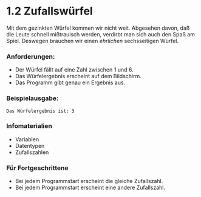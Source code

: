 
# 1.2 Zufallswürfel

Mit dem gezinkten Würfel kommen wir nicht weit. Abgesehen davon, daß die Leute schnell mißtrauisch werden, verdirbt man sich auch den Spaß am Spiel. Deswegen brauchen wir einen *ehrlichen* sechsseitigen Würfel.

### Anforderungen:

* Der Würfel fällt auf eine Zahl zwischen 1 und 6.
* Das Würfelergebnis erscheint auf dem Bildschirm.
* Das Programm gibt genau ein Ergebnis aus.

### Beispielausgabe:

    Das Würfelergebnis ist: 3

### Infomaterialien

* Variablen
* Datentypen
* Zufallszahlen

### Für Fortgeschrittene

* Bei jedem Programmstart erscheint die gleiche Zufallszahl.
* Bei jedem Programmstart erscheint eine andere Zufallszahl.
